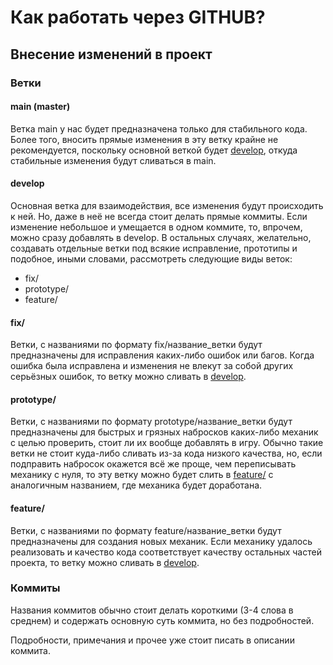 # Как работать через GITHUB?

## Внесение изменений в проект

### Ветки

#### main (master)

Ветка main у нас будет предназначена только для стабильного кода. Более того, вносить прямые изменения в эту ветку крайне не рекомендуется, поскольку основной веткой будет [develop](#develop), откуда стабильные изменения будут сливаться в main.

#### develop

Основная ветка для взаимодействия, все изменения будут происходить к ней. Но, даже в неё не всегда стоит делать прямые коммиты. Если изменение небольшое и умещается в одном коммите, то, впрочем, можно сразу добавлять в develop. В остальных случаях, желательно, создавать отдельные ветки под всякие исправление, прототипы и подобное, иными словами, рассмотреть следующие виды веток:

- fix/
- prototype/
- feature/

#### fix/

Ветки, с названиями по формату fix/название_ветки будут предназначены для исправления каких-либо ошибок или багов. Когда ошибка была исправлена и изменения не влекут за собой других серьёзных ошибок, то ветку можно сливать в [develop](#develop).

#### prototype/

Ветки, с названиями по формату prototype/название_ветки будут предназначены для быстрых и грязных набросков каких-либо механик с целью проверить, стоит ли их вообще добавлять в игру. Обычно такие ветки не стоит куда-либо сливать из-за кода низкого качества, но, если подправить набросок окажется всё же проще, чем переписывать механику с нуля, то эту ветку можно будет слить в [feature/](#feature/) с аналогичным названием, где механика будет доработана.

#### feature/

Ветки, с названиями по формату feature/название_ветки будут предназначены для создания новых механик. Если механику удалось реализовать и качество кода соответствует качеству остальных частей проекта, то ветку можно сливать в [develop](#develop).

### Коммиты

Названия коммитов обычно стоит делать короткими (3-4 слова в среднем) и содержать основную суть коммита, но без подробностей.

Подробности, примечания и прочее уже стоит писать в описании коммита.